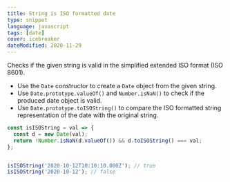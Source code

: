 ```yaml
---
title: String is ISO formatted date
type: snippet
language: javascript
tags: [date]
cover: icebreaker
dateModified: 2020-11-29
---
```


Checks if the given string is valid in the simplified extended ISO format (ISO 8601).

- Use the `Date` constructor to create a `Date` object from the given string.
- Use `Date.prototype.valueOf()` and `Number.isNaN()` to check if the produced date object is valid.
- Use `Date.prototype.toISOString()` to compare the ISO formatted string representation of the date with the original string.

```js
const isISOString = val => {
  const d = new Date(val);
  return !Number.isNaN(d.valueOf()) && d.toISOString() === val;
};


isISOString('2020-10-12T10:10:10.000Z'); // true
isISOString('2020-10-12'); // false
```
